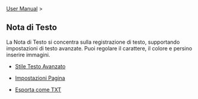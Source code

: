 [User Manual](/dragonnest/drawnote/manual/en) >

Nota di Testo
---
La Nota di Testo si concentra sulla registrazione di testo, supportando impostazioni di testo avanzate. Puoi regolare il carattere, il colore e persino inserire immagini.

- [Stile Testo Avanzato](rich_text_style.md)

- [Impostazioni Pagina](page_settings.md)

- [Esporta come TXT](export_as_txt.md)
